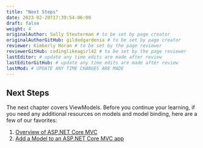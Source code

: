 ```yaml
---
title: "Next Steps"
date: 2023-02-20T17:39:54-06:00
draft: false
weight: 4
originalAuthor: Sally Steuterman # to be set by page creator
originalAuthorGitHub: gildedgardenia # to be set by page creator
reviewer: Kimberly Horan # to be set by the page reviewer
reviewerGitHub: codinglikeagirl42 # to be set by the page reviewer
lastEditor: # update any time edits are made after review
lastEditorGitHub: # update any time edits are made after review
lastMod: # UPDATE ANY TIME CHANGES ARE MADE
---
```


## Next Steps

The next chapter covers ViewModels. Before you continue your learning, if you need any additional resources on models and model binding, here are a few of our favorites:

1. [Overview of ASP.NET Core MVC](https://learn.microsoft.com/en-us/aspnet/core/mvc/overview?view=aspnetcore-7.0#model-binding)
1. [Add a Model to an ASP.NET Core MVC app](https://learn.microsoft.com/en-us/aspnet/core/tutorials/first-mvc-app/adding-model?view=aspnetcore-7.0&tabs=visual-studio)